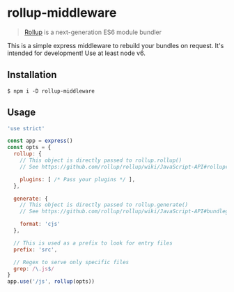 # rollup-middleware

> [Rollup](http://rollupjs.org) is a next-generation ES6 module bundler

This is a simple express middleware to rebuild your bundles on request. It's intended for development! Use at least node v6.

## Installation

    $ npm i -D rollup-middleware

## Usage

```js
'use strict'

const app = express()
const opts = {
  rollup: {
    // This object is directly passed to rollup.rollup()
    // See https://github.com/rollup/rollup/wiki/JavaScript-API#rolluprollup-options-

    plugins: [ /* Pass your plugins */ ],
  },

  generate: {
    // This object is directly passed to rollup.generate()
    // See https://github.com/rollup/rollup/wiki/JavaScript-API#bundlegenerate-options-

    format: 'cjs'
  },

  // This is used as a prefix to look for entry files
  prefix: 'src',

  // Regex to serve only specific files
  grep: /\.js$/
}
app.use('/js', rollup(opts))
```
